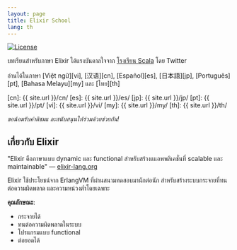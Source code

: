 ```yaml
---
layout: page
title: Elixir School
lang: th
---
```


[![License](http://img.shields.io/badge/license-MIT-brightgreen.svg)](http://opensource.org/licenses/MIT)

บทเรียนสำหรับภาษา Elixir ได้แรงบันดาลใจจาก [โรงเรียน Scala](http://twitter.github.io/scala_school/) โดย Twitter


อ่านได้ในภาษา [Việt ngữ][vi], [汉语][cn], [Español][es], [日本語][jp], [Português][pt], [Bahasa Melayu][my] และ [ไทย][th]

[cn]: {{ site.url }}/cn/
[es]: {{ site.url }}/es/
[jp]: {{ site.url }}/jp/
[pt]: {{ site.url }}/pt/
[vi]: {{ site.url }}/vi/
[my]: {{ site.url }}/my/
[th]: {{ site.url }}/th/


_ขอน้อมรับคำติชมแ ละสนับสนุนให้ร่วมด้วยช่วยกัน!_

## เกี่ยวกับ Elixir

"Elixir คือภาษาแบบ dynamic และ functional สำหรับสร้างแแอพพลิเคชั่นที่ scalable และ maintainable" — [elixir-lang.org](http://elixir-lang.org/)

 Elixir ใช้ประโยชน์จาก ErlangVM ที่ผ่านสนามทดสอบมานักต่อนัก สำหรับสร้างระบบกระจายที่ทนต่อความผิดพลาด และความหน่วงต่ำโดยเฉพาะ
 
__คุณลักษณะ__:

+ กระจายได้
+ ทนต่อความผิดพลาดในระบบ
+ โปรแกรมแบบ functional
+ ต่อยอดได้
